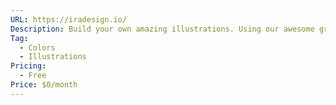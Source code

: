 ```yaml
---
URL: https://iradesign.io/
Description: Build your own amazing illustrations. Using our awesome gradients and hand drawn sketch components.
Tag:
  - Colors
  - Illustrations
Pricing:
  - Free
Price: $0/month
---
```


